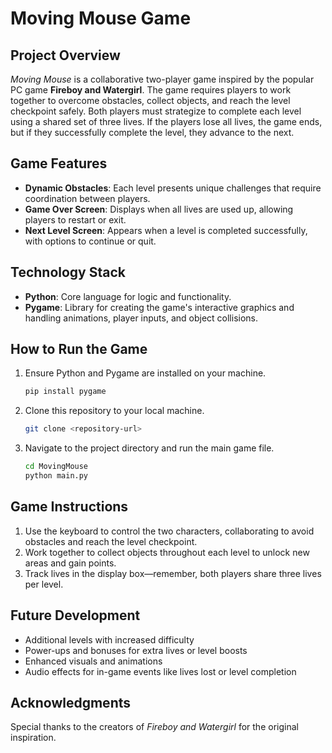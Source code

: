 
# Moving Mouse Game

## Project Overview
*Moving Mouse* is a collaborative two-player game inspired by the popular PC game **Fireboy and Watergirl**. The game requires players to work together to overcome obstacles, collect objects, and reach the level checkpoint safely. Both players must strategize to complete each level using a shared set of three lives. If the players lose all lives, the game ends, but if they successfully complete the level, they advance to the next.

## Game Features
- **Dynamic Obstacles**: Each level presents unique challenges that require coordination between players.
- **Game Over Screen**: Displays when all lives are used up, allowing players to restart or exit.
- **Next Level Screen**: Appears when a level is completed successfully, with options to continue or quit.

## Technology Stack
- **Python**: Core language for logic and functionality.
- **Pygame**: Library for creating the game's interactive graphics and handling animations, player inputs, and object collisions.

## How to Run the Game
1. Ensure Python and Pygame are installed on your machine.
   ```bash
   pip install pygame
   ```
2. Clone this repository to your local machine.
   ```bash
   git clone <repository-url>
   ```
3. Navigate to the project directory and run the main game file.
   ```bash
   cd MovingMouse
   python main.py
   ```

## Game Instructions
1. Use the keyboard to control the two characters, collaborating to avoid obstacles and reach the level checkpoint.
2. Work together to collect objects throughout each level to unlock new areas and gain points.
3. Track lives in the display box—remember, both players share three lives per level.

## Future Development
- Additional levels with increased difficulty
- Power-ups and bonuses for extra lives or level boosts
- Enhanced visuals and animations
- Audio effects for in-game events like lives lost or level completion

## Acknowledgments
Special thanks to the creators of *Fireboy and Watergirl* for the original inspiration.
